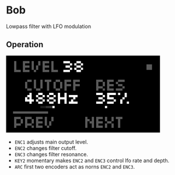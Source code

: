 ---
---

# Bob

Lowpass filter with LFO modulation

## Operation

![screenshot](screen/bob.png)

- `ENC1` adjusts main output level.
- `ENC2` changes filter cutoff.
- `ENC3` changes filter resonance.
- `KEY2` momentary makes `ENC2` and `ENC3` control lfo rate and depth.
- `ARC` first two encoders act as norns `ENC2` and `ENC3`.
